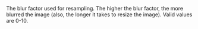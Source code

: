 The blur factor used for resampling. The higher the blur factor, the more blurred the image (also, the longer it takes to resize the image). Valid values are 0-10.
